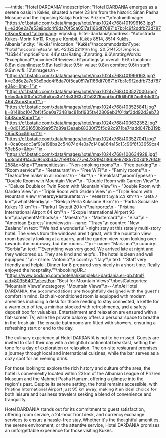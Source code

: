 ---\ntitle: "Hotel DARDANIA"\ndescription: "Hotel DARDANIA emerges as a serene oasis in Kukës, situated a mere 23 km from the historic Sinan Pasha Mosque and the imposing Kalaja Fortress Prizren."\nfeaturedImage: "https://cf.bstatic.com/xdata/images/hotel/max1024x768/401996163.jpg?k=e3d6e2a7e53e9bdc4f6da70f5ca0517a1166df70871b7bb1c9f2ddfb73d787e3&o=&hp=1"\nlanguage: en\nslug: hotel-dardania\naddress: "Autostrada Kukes-Morin Km10, Rruga e Kombit, Kukës 8514, 8514 Kukës, Albania"\ncity: "Kukës"\nlocation: "Kukës"\naccommodationType: "hotel"\ncoordinates:\n  lat: 42.12222161\n  lng: 20.51415313\nprice: "US$44"\npriceFrom: 44\nstarRating: 3\nrating: 9.6\nratingWords: "Exceptional"\nnumberOfReviews: 61\nratings:\n  overall: 9.6\n  location: 8.8\n  cleanliness: 9.8\n  facilities: 9.5\n  value: 9.8\n  comfort: 9.6\n  staff: 9.9\n  wifi: 10\nimages:\n  - "https://cf.bstatic.com/xdata/images/hotel/max1024x768/401996163.jpg?k=e3d6e2a7e53e9bdc4f6da70f5ca0517a1166df70871b7bb1c9f2ddfb73d787e3&o=&hp=1"\n  - "https://cf.bstatic.com/xdata/images/hotel/max1024x768/403527000.jpg?k=be3ab3f9e1b21b8c5ec3e114e3963a37a0275bad5cd1556d167ae84dd97a4642&o=&hp=1"\n  - "https://cf.bstatic.com/xdata/images/hotel/max1024x768/403525841.jpg?k=8148bc1047bf6f5de0a73481ac81bf1935fa42809eb3f01daf3dd92d3eb73543&o=&hp=1"\n  - "https://cf.bstatic.com/xdata/images/hotel/max1024x768/400632352.jpg?k=0d013561650b39a957d89a13eaeb88330f75f5d92c971be74add047b319b295d&o=&hp=1"\n  - "https://cf.bstatic.com/xdata/images/hotel/max1024x768/403527041.jpg?k=0ca0cedc3af93e198ba2c54874d4e0a7c140a864a15c13c96f6f33659ca459eb&o=&hp=1"\n  - "https://cf.bstatic.com/xdata/images/hotel/max1024x768/400634928.jpg?k=3cbbf914c4a90b3bd4a7fe9f13c777e4735194136b8e6738570074f876f49258&o=&hp=1"\namenities:\n  - "Non-smoking rooms"\n  - "Free parking"\n  - "Room service"\n  - "Restaurant"\n  - "Free WiFi"\n  - "Family rooms"\n  - "Tea/coffee maker in all rooms"\n  - "Bar"\n  - "Breakfast"\nroomTypes:\n  - "Double Room with Mountain View"\n  - "Double Room with Garden View"\n  - "Deluxe Double or Twin Room with Mountain View"\n  - "Double Room with Garden View"\n  - "Triple Room with Garden View"\n  - "Triple Room with Mountain View"\nnearbyRestaurants:\n  - "Vellezrit Syla 2.9 km"\n  - "Jeta 7 km"\nwhatsNearby:\n  - "Brekija Perla Kuksiane 9 km"\n  - "Partia Socialiste Kukes 10 km"\n  - "Parku I Qytetit 20 km"\nairports:\n  - "Pristina International Airport 64 km"\n  - "Skopje International Airport 93 km"\npaymentMethods:\n  - "Maestro"\n  - "Mastercard"\n  - "Visa"\n  - "American Express"\nreviews:\n  - name: "Tracy"\n    country: "New Zealand"\n    text: "“We had a wonderful 1-night stay at this stately multi-story hotel. The views from the windows aren't great, with the mountain view room basically looking at a quarry, and the garden view room looking over towards the motorway, but the rooms...”"\n  - name: "Marianna"\n    country: "Serbia"\n    text: "“Everything was very good. We arrived late at night and they welcomed us. They are kind and helpful. The hotel is clean and well equipped.”"\n  - name: "Antonio"\n    country: "Italy"\n    text: "“Staff very friendly and helpful. Dinner for 8 prepared very nicely in a short time. Really enjoyed the hospitality.”"\nbookingURL: "https://www.booking.com/hotel/al/kompleksi-dardania.en-gb.html?aid=8035640"\nbestFor: "Best for Mountain Views"\nbestCategories: "Mountain Views"\ncategory: "Mountain Views"\n---\n\nAt Hotel DARDANIA, the accommodations are thoughtfully designed with the guest's comfort in mind. Each air-conditioned room is equipped with modern amenities including a desk for those needing to stay connected, a kettle for a warm cup of tea, a minibar stocked with refreshments, and a safety deposit box for valuables. Entertainment and relaxation are ensured with a flat-screen TV, while the private balcony offers a personal space to breathe in the fresh air. The ensuite bathrooms are fitted with showers, ensuring a refreshing start or end to the day.

The culinary experience at Hotel DARDANIA is not to be missed. Guests are invited to start their day with a delightful continental breakfast, setting the tone for a day of exploration or relaxation. The on-site restaurant promises a journey through local and international cuisines, while the bar serves as a cozy spot for an evening drink.

For those looking to explore the rich history and culture of the area, the hotel is conveniently located within 23 km of the Albanian League of Prizren Museum and the Mahmet Pasha Hamam, offering a glimpse into the region's past. Despite its serene setting, the hotel remains accessible, with Pristina International Airport just 95 km away, making it an ideal choice for both leisure and business travelers seeking a blend of convenience and tranquility.

Hotel DARDANIA stands out for its commitment to guest satisfaction, offering room service, a 24-hour front desk, and currency exchange services to ensure a hassle-free stay. Whether it's the thoughtful amenities, the serene environment, or the attentive service, Hotel DARDANIA promises an unforgettable experience for those visiting Kukës.